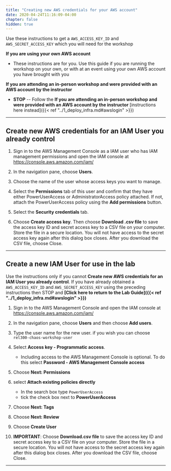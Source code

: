 ```yaml
---
title: "Creating new AWS credentials for your AWS account"
date: 2020-04-24T11:16:09-04:00
chapter: false
hidden: true
---
```


Use these instructions to get a `AWS_ACCESS_KEY_ID` and `AWS_SECRET_ACCESS_KEY` which you will need for the workshop

**If you are using your own AWS account**

* These instructions are for you.  Use this guide if you are running the workshop on your own, or with at an event using your own AWS account you have brought with you

**If you are attending an in-person workshop and were provided with an AWS account by the instructor**

* **STOP** -- Follow the **If you are attending an in-person workshop and were provided with an AWS account by the instructor** [instructions here instead]({{< ref "../1_deploy_infra.md#awslogin" >}})

---

## Create new AWS credentials for an IAM User you already control

1. Sign in to the AWS Management Console as a IAM user who has IAM management permissions and open the IAM console at <https://console.aws.amazon.com/iam/>

1. In the navigation pane, choose **Users**.

1. Choose the name of the user whose access keys you want to manage.

1. Select the **Permissions** tab of this user and confirm that they have either PowerUserAccess or AdministratorAccess policy attached. If not, attach the PowerUserAccess policy using the **Add permissions** button.

1. Select the **Security credentials** tab.

1. Choose **Create access key**. Then choose **Download .csv file** to save the access key ID and secret access key to a CSV file on your computer. Store the file in a secure location. You will not have access to the secret access key again after this dialog box closes. After you download the CSV file, choose Close.

---

## Create a new IAM User for use in the lab

Use the instructions only if you cannot **Create new AWS credentials for an IAM User you already control**. If you have already obtained a `AWS_ACCESS_KEY_ID` and `AWS_SECRET_ACCESS_KEY` using the preceding instructions then STOP and **[Click here to return to the Lab Guide]({{< ref "../1_deploy_infra.md#awslogin" >}})**

1. Sign in to the AWS Management Console and open the IAM console at <https://console.aws.amazon.com/iam/>

1. In the navigation pane, choose **Users** and then choose **Add users**.

1. Type the user name for the new user. if you wish you can choose `rel300-chaos-workshop-user`

1. Select **Access key - Programmatic access**. 
    * Including access to the AWS Management Console is optional. To do this select **Password - AWS Management Console access**

1. Choose **Next: Permissions**

1. select **Attach existing policies directly**
     * In the search box type `PowerUserAccess`
     * tick the check box next to **PowerUserAccess**

1. Choose **Next: Tags**

1. Choose **Next: Review**

1. Choose **Create User**

1. **IMPORTANT**: Choose **Download.csv file** to save the access key ID and secret access key to a CSV file on your computer. Store the file in a secure location. You will not have access to the secret access key again after this dialog box closes. After you download the CSV file, choose Close.

---
